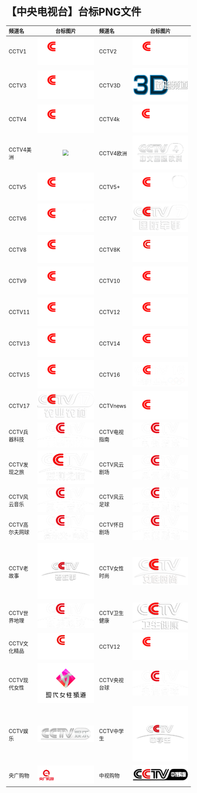 # 【中央电视台】台标PNG文件
|频道名|台标图片|频道名|台标图片|
|:---|:---:|:---|:---:|
|CCTV1|<img src="https://raw.githubusercontent.com/xiaolvdouya/TV-LOGO/refs/heads/main/%E5%A4%AE%E8%A7%86/CCTV1.png">|CCTV2|<img src="https://raw.githubusercontent.com/xiaolvdouya/TV-LOGO/refs/heads/main/%E5%A4%AE%E8%A7%86/CCTV2.png">|
|CCTV3|<img src="https://raw.githubusercontent.com/xiaolvdouya/TV-LOGO/refs/heads/main/%E5%A4%AE%E8%A7%86/CCTV3.png">|CCTV3D|<img src="https://raw.githubusercontent.com/xiaolvdouya/TV-LOGO/refs/heads/main/%E5%A4%AE%E8%A7%86/CCTV3D.png">|
|CCTV4|<img src="https://raw.githubusercontent.com/xiaolvdouya/TV-LOGO/refs/heads/main/%E5%A4%AE%E8%A7%86/CCTV4.png">|CCTV4k|<img src="https://raw.githubusercontent.com/xiaolvdouya/TV-LOGO/refs/heads/main/%E5%A4%AE%E8%A7%86/CCTV4k.png">|
|CCTV4美洲|<img src="https://raw.githubusercontent.com/xiaolvdouya/TV-LOGO/refs/heads/main/%E5%A4%AE%E8%A7%86/CCTV美洲.png">|CCTV4欧洲|<img src="https://raw.githubusercontent.com/xiaolvdouya/TV-LOGO/refs/heads/main/%E5%A4%AE%E8%A7%86/CCTV4欧洲.png">|
|CCTV5|<img src="https://raw.githubusercontent.com/xiaolvdouya/TV-LOGO/refs/heads/main/%E5%A4%AE%E8%A7%86/CCTV5.png">|CCTV5+|<img src="https://raw.githubusercontent.com/xiaolvdouya/TV-LOGO/refs/heads/main/%E5%A4%AE%E8%A7%86/CCTV5+.png">|
|CCTV6|<img src="https://raw.githubusercontent.com/xiaolvdouya/TV-LOGO/refs/heads/main/%E5%A4%AE%E8%A7%86/CCTV6.png">|CCTV7|<img src="https://raw.githubusercontent.com/xiaolvdouya/TV-LOGO/refs/heads/main/%E5%A4%AE%E8%A7%86/CCTV7.png">|
|CCTV8|<img src="https://raw.githubusercontent.com/xiaolvdouya/TV-LOGO/refs/heads/main/%E5%A4%AE%E8%A7%86/CCTV8.png">|CCTV8K|<img src="https://raw.githubusercontent.com/xiaolvdouya/TV-LOGO/refs/heads/main/%E5%A4%AE%E8%A7%86/CCTV8k.png">|
|CCTV9|<img src="https://raw.githubusercontent.com/xiaolvdouya/TV-LOGO/refs/heads/main/%E5%A4%AE%E8%A7%86/CCTV9.png">|CCTV10|<img src="https://raw.githubusercontent.com/xiaolvdouya/TV-LOGO/refs/heads/main/%E5%A4%AE%E8%A7%86/CCTV10.png">|
|CCTV11|<img src="https://raw.githubusercontent.com/xiaolvdouya/TV-LOGO/refs/heads/main/%E5%A4%AE%E8%A7%86/CCTV11.png">|CCTV12|<img src="https://raw.githubusercontent.com/xiaolvdouya/TV-LOGO/refs/heads/main/%E5%A4%AE%E8%A7%86/CCTV12.png">|
|CCTV13|<img src="https://raw.githubusercontent.com/xiaolvdouya/TV-LOGO/refs/heads/main/%E5%A4%AE%E8%A7%86/CCTV13.png">|CCTV14|<img src="https://raw.githubusercontent.com/xiaolvdouya/TV-LOGO/refs/heads/main/%E5%A4%AE%E8%A7%86/CCTV1.png">|
|CCTV15|<img src="https://raw.githubusercontent.com/xiaolvdouya/TV-LOGO/refs/heads/main/%E5%A4%AE%E8%A7%86/CCTV15.png">|CCTV16|<img src="https://raw.githubusercontent.com/xiaolvdouya/TV-LOGO/refs/heads/main/%E5%A4%AE%E8%A7%86/CCTV16.png">|
|CCTV17|<img src="https://raw.githubusercontent.com/xiaolvdouya/TV-LOGO/refs/heads/main/%E5%A4%AE%E8%A7%86/CCTV17.png">|CCTVnews|<img src="https://raw.githubusercontent.com/xiaolvdouya/TV-LOGO/refs/heads/main/%E5%A4%AE%E8%A7%86/CCTVnews.png">|
|CCTV兵器科技|<img src="https://raw.githubusercontent.com/xiaolvdouya/TV-LOGO/refs/heads/main/%E5%A4%AE%E8%A7%86/CCTV兵器科技.png">|CCTV电视指南|<img src="https://raw.githubusercontent.com/xiaolvdouya/TV-LOGO/refs/heads/main/%E5%A4%AE%E8%A7%86/CCTV电视指南.png">|
|CCTV发现之旅|<img src="https://raw.githubusercontent.com/xiaolvdouya/TV-LOGO/refs/heads/main/%E5%A4%AE%E8%A7%86/CCTV发现之旅.png">|CCTV风云剧场|<img src="https://raw.githubusercontent.com/xiaolvdouya/TV-LOGO/refs/heads/main/%E5%A4%AE%E8%A7%86/CCTV风云剧场.png">|
|CCTV风云音乐|<img src="https://raw.githubusercontent.com/xiaolvdouya/TV-LOGO/refs/heads/main/%E5%A4%AE%E8%A7%86/CCTV风云音乐.png">|CCTV风云足球|<img src="https://raw.githubusercontent.com/xiaolvdouya/TV-LOGO/refs/heads/main/%E5%A4%AE%E8%A7%86/CCTV风云足球.png">|
|CCTV高尔夫网球|<img src="https://raw.githubusercontent.com/xiaolvdouya/TV-LOGO/refs/heads/main/%E5%A4%AE%E8%A7%86/CCTV高尔夫%20网球.png">|CCTV怀日剧场|<img src="https://raw.githubusercontent.com/xiaolvdouya/TV-LOGO/refs/heads/main/%E5%A4%AE%E8%A7%86/CCTV%E6%80%80%E6%97%A7%E5%89%A7%E5%9C%BA.png">|
|CCTV老故事|<img src="https://raw.githubusercontent.com/xiaolvdouya/TV-LOGO/refs/heads/main/%E5%A4%AE%E8%A7%86/CCTV老故事.png">|CCTV女性时尚|<img src="https://raw.githubusercontent.com/xiaolvdouya/TV-LOGO/refs/heads/main/%E5%A4%AE%E8%A7%86/CCTV女性时尚.png">|
|CCTV世界地理|<img src="https://raw.githubusercontent.com/xiaolvdouya/TV-LOGO/refs/heads/main/%E5%A4%AE%E8%A7%86/CCTV世界地理.png">|CCTV卫生健康|<img src="https://raw.githubusercontent.com/xiaolvdouya/TV-LOGO/refs/heads/main/%E5%A4%AE%E8%A7%86/CCTV卫生健康.png">|
|CCTV文化精品|<img src="https://raw.githubusercontent.com/xiaolvdouya/TV-LOGO/refs/heads/main/%E5%A4%AE%E8%A7%86/CCTV文化精品.png">|CCTV12|<img src="https://raw.githubusercontent.com/xiaolvdouya/TV-LOGO/refs/heads/main/%E5%A4%AE%E8%A7%86/CCTV12.png">|
|CCTV现代女性|<img src="https://raw.githubusercontent.com/xiaolvdouya/TV-LOGO/refs/heads/main/%E5%A4%AE%E8%A7%86/CCTV现代女性.png">|CCTV央视台球|<img src="https://raw.githubusercontent.com/xiaolvdouya/TV-LOGO/refs/heads/main/%E5%A4%AE%E8%A7%86/CCTV央视台球.png">|
|CCTV娱乐|<img src="https://raw.githubusercontent.com/xiaolvdouya/TV-LOGO/refs/heads/main/%E5%A4%AE%E8%A7%86/CCTV娱乐.png">|CCTV中学生|<img src="https://raw.githubusercontent.com/xiaolvdouya/TV-LOGO/refs/heads/main/%E5%A4%AE%E8%A7%86/CCTV中学生.png">|
|央广购物|<img src="https://raw.githubusercontent.com/xiaolvdouya/TV-LOGO/refs/heads/main/%E5%A4%AE%E8%A7%86/央广购物.png">|中视购物|<img src="https://raw.githubusercontent.com/xiaolvdouya/TV-LOGO/refs/heads/main/%E5%A4%AE%E8%A7%86/中视购物.png">|

